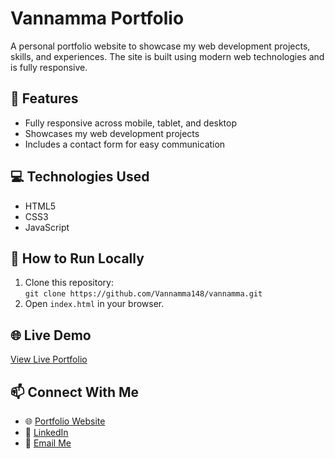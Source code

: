 # Vannamma Portfolio

A personal portfolio website to showcase my web development projects, skills, and experiences. The site is built using modern web technologies and is fully responsive.

## 🚀 Features
- Fully responsive across mobile, tablet, and desktop
- Showcases my web development projects
- Includes a contact form for easy communication

## 💻 Technologies Used
- HTML5
- CSS3
- JavaScript

## 📑 How to Run Locally
1. Clone this repository:  
   `git clone https://github.com/Vannamma148/vannamma.git`
2. Open `index.html` in your browser.

## 🌐 Live Demo
[View Live Portfolio](https://vannamma148.github.io/vannamma)

## 📫 Connect With Me
- 🌐 [Portfolio Website](https://vannamma148.github.io/vannamma)
- 💼 [LinkedIn](https://www.linkedin.com/in/vannamma-dev/)
- 📧 [Email Me](mailto:vannamma31@gmail.com)
